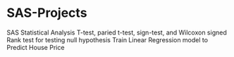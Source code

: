 # SAS-Projects
SAS Statistical Analysis
T-test, paried t-test, sign-test, and Wilcoxon signed Rank test for testing null hypothesis
Train Linear Regression model to Predict House Price 
